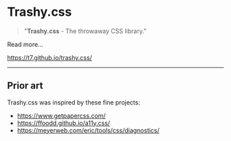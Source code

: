 # Trashy.css

> "**Trashy.css** - The throwaway CSS library."

Read more…

https://t7.github.io/trashy.css/

---

## Prior art

Trashy.css was inspired by these fine projects:

* https://www.getpapercss.com/
* https://ffoodd.github.io/a11y.css/
* https://meyerweb.com/eric/tools/css/diagnostics/
